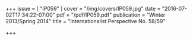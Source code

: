 +++
issue = [ "IP059" ]
cover = "/img/covers/IP059.jpg"
date = "2016-07-02T17:34:22-07:00"
pdf = "/pdf/IP059.pdf"
publication = "Winter 2013/Spring 2014"
title = "Internationalist Perspective No. 58/59"

+++

